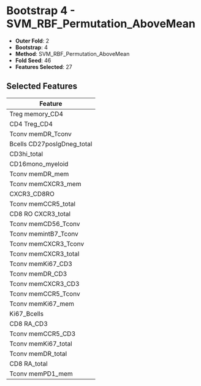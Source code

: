 # Bootstrap 4 - SVM_RBF_Permutation_AboveMean

- **Outer Fold**: 2
- **Bootstrap**: 4
- **Method**: SVM_RBF_Permutation_AboveMean
- **Fold Seed**: 46
- **Features Selected**: 27

## Selected Features

| Feature |
|---------|
| Treg memory_CD4 |
| CD4 Treg_CD4 |
| Tconv memDR_Tconv |
| Bcells CD27posIgDneg_total |
| CD3hi_total |
| CD16mono_myeloid |
| Tconv memDR_mem |
| Tconv memCXCR3_mem |
| CXCR3_CD8RO |
| Tconv memCCR5_total |
| CD8 RO CXCR3_total |
| Tconv memCD56_Tconv |
| Tconv memintB7_Tconv |
| Tconv memCXCR3_Tconv |
| Tconv memCXCR3_total |
| Tconv memKi67_CD3 |
| Tconv memDR_CD3 |
| Tconv memCXCR3_CD3 |
| Tconv memCCR5_Tconv |
| Tconv memKi67_mem |
| Ki67_Bcells |
| CD8 RA_CD3 |
| Tconv memCCR5_CD3 |
| Tconv memKi67_total |
| Tconv memDR_total |
| CD8 RA_total |
| Tconv memPD1_mem |
